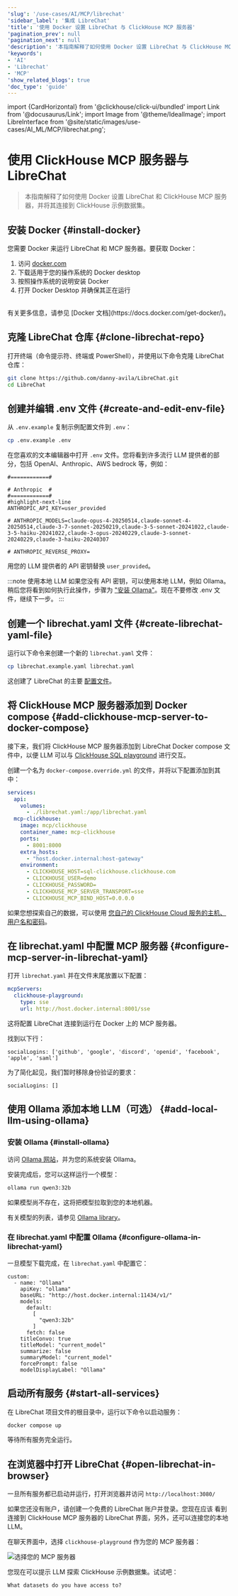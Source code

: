 ```yaml
---
'slug': '/use-cases/AI/MCP/librechat'
'sidebar_label': '集成 LibreChat'
'title': '使用 Docker 设置 LibreChat 与 ClickHouse MCP 服务器'
'pagination_prev': null
'pagination_next': null
'description': '本指南解释了如何使用 Docker 设置 LibreChat 与 ClickHouse MCP 服务器。'
'keywords':
- 'AI'
- 'Librechat'
- 'MCP'
'show_related_blogs': true
'doc_type': 'guide'
---
```


import {CardHorizontal} from '@clickhouse/click-ui/bundled'
import Link from '@docusaurus/Link';
import Image from '@theme/IdealImage';
import LibreInterface from '@site/static/images/use-cases/AI_ML/MCP/librechat.png';


# 使用 ClickHouse MCP 服务器与 LibreChat

> 本指南解释了如何使用 Docker 设置 LibreChat 和 ClickHouse MCP 服务器，并将其连接到 ClickHouse 示例数据集。

<VerticalStepper headerLevel="h2">

## 安装 Docker {#install-docker}

您需要 Docker 来运行 LibreChat 和 MCP 服务器。要获取 Docker：
1. 访问 [docker.com](https://www.docker.com/products/docker-desktop)
2. 下载适用于您的操作系统的 Docker desktop
3. 按照操作系统的说明安装 Docker
4. 打开 Docker Desktop 并确保其正在运行
<br/>
有关更多信息，请参见 [Docker 文档](https://docs.docker.com/get-docker/)。

## 克隆 LibreChat 仓库 {#clone-librechat-repo}

打开终端（命令提示符、终端或 PowerShell），并使用以下命令克隆 
LibreChat 仓库：

```bash
git clone https://github.com/danny-avila/LibreChat.git
cd LibreChat
```

## 创建并编辑 .env 文件 {#create-and-edit-env-file}

从 `.env.example` 复制示例配置文件到 `.env`：

```bash
cp .env.example .env
```

在您喜欢的文本编辑器中打开 `.env` 文件。您将看到许多流行 LLM 提供者的部分，包括 OpenAI、Anthropic、AWS bedrock 等，例如：

```text title=".venv"
#============#

# Anthropic  #
#============#
#highlight-next-line
ANTHROPIC_API_KEY=user_provided

# ANTHROPIC_MODELS=claude-opus-4-20250514,claude-sonnet-4-20250514,claude-3-7-sonnet-20250219,claude-3-5-sonnet-20241022,claude-3-5-haiku-20241022,claude-3-opus-20240229,claude-3-sonnet-20240229,claude-3-haiku-20240307

# ANTHROPIC_REVERSE_PROXY=
```

用您的 LLM 提供者的 API 密钥替换 `user_provided`。

:::note 使用本地 LLM
如果您没有 API 密钥，可以使用本地 LLM，例如 Ollama。稍后您将看到如何执行此操作，步骤为 ["安装 Ollama"](#add-local-llm-using-ollama)。现在不要修改 .env 文件，继续下一步。
:::

## 创建一个 librechat.yaml 文件 {#create-librechat-yaml-file}

运行以下命令来创建一个新的 `librechat.yaml` 文件：

```bash
cp librechat.example.yaml librechat.yaml
```

这创建了 LibreChat 的主要 [配置文件](https://www.librechat.ai/docs/configuration/librechat_yaml)。

## 将 ClickHouse MCP 服务器添加到 Docker compose {#add-clickhouse-mcp-server-to-docker-compose}

接下来，我们将 ClickHouse MCP 服务器添加到 LibreChat Docker compose 文件中，以便 LLM 可以与 
[ClickHouse SQL playground](https://sql.clickhouse.com/) 进行交互。

创建一个名为 `docker-compose.override.yml` 的文件，并将以下配置添加到其中：

```yml title="docker-compose.override.yml"
services:
  api:
    volumes:
      - ./librechat.yaml:/app/librechat.yaml
  mcp-clickhouse:
    image: mcp/clickhouse
    container_name: mcp-clickhouse
    ports:
      - 8001:8000
    extra_hosts:
      - "host.docker.internal:host-gateway"
    environment:
      - CLICKHOUSE_HOST=sql-clickhouse.clickhouse.com
      - CLICKHOUSE_USER=demo
      - CLICKHOUSE_PASSWORD=
      - CLICKHOUSE_MCP_SERVER_TRANSPORT=sse
      - CLICKHOUSE_MCP_BIND_HOST=0.0.0.0
```

如果您想探索自己的数据，可以使用 
[您自己的 ClickHouse Cloud 服务的主机、用户名和密码](https://clickhouse.com/docs/getting-started/quick-start/cloud#connect-with-your-app)。

<Link to="https://cloud.clickhouse.com/">
<CardHorizontal
badgeIcon="cloud"
badgeIconDir=""
badgeState="default"
badgeText=""
description="
如果您还没有 Cloud 帐户，今天就开始使用 ClickHouse Cloud 并
获得 $300 的信用额度。在 30 天的免费试用结束时，继续使用按需付款计划，或联系我们了解有关基于使用量的折扣的更多信息。
请访问我们的定价页面以获取详细信息。
"
icon="cloud"
infoText=""
infoUrl=""
title="开始使用 ClickHouse Cloud"
isSelected={true}
/>
</Link>

## 在 librechat.yaml 中配置 MCP 服务器 {#configure-mcp-server-in-librechat-yaml}

打开 `librechat.yaml` 并在文件末尾放置以下配置：

```yml
mcpServers:
  clickhouse-playground:
    type: sse
    url: http://host.docker.internal:8001/sse
```

这将配置 LibreChat 连接到运行在 Docker 上的 MCP 服务器。

找到以下行：

```text title="librechat.yaml"
socialLogins: ['github', 'google', 'discord', 'openid', 'facebook', 'apple', 'saml']
```

为了简化起见，我们暂时移除身份验证的要求：

```text title="librechat.yaml"
socialLogins: []
```

## 使用 Ollama 添加本地 LLM（可选） {#add-local-llm-using-ollama}

### 安装 Ollama {#install-ollama}

访问 [Ollama 网站](https://ollama.com/download)，并为您的系统安装 Ollama。

安装完成后，您可以这样运行一个模型：

```bash
ollama run qwen3:32b
```

如果模型尚不存在，这将把模型拉取到您的本地机器。

有关模型的列表，请参见 [Ollama library](https://ollama.com/library)。

### 在 librechat.yaml 中配置 Ollama {#configure-ollama-in-librechat-yaml}

一旦模型下载完成，在 `librechat.yaml` 中配置它：

```text title="librechat.yaml"
custom:
  - name: "Ollama"
    apiKey: "ollama"
    baseURL: "http://host.docker.internal:11434/v1/"
    models:
      default:
        [
          "qwen3:32b"
        ]
      fetch: false
    titleConvo: true
    titleModel: "current_model"
    summarize: false
    summaryModel: "current_model"
    forcePrompt: false
    modelDisplayLabel: "Ollama"
```

## 启动所有服务 {#start-all-services}

在 LibreChat 项目文件的根目录中，运行以下命令以启动服务：

```bash
docker compose up
```

等待所有服务完全运行。

## 在浏览器中打开 LibreChat {#open-librechat-in-browser}

一旦所有服务都已启动并运行，打开浏览器并访问 `http://localhost:3080/`

如果您还没有账户，请创建一个免费的 LibreChat 账户并登录。您现在应该 
看到连接到 ClickHouse MCP 服务器的 LibreChat 界面，另外，还可以连接您的本地 LLM。

在聊天界面中，选择 `clickhouse-playground` 作为您的 MCP 服务器：

<Image img={LibreInterface} alt="选择您的 MCP 服务器" size="md"/>

您现在可以提示 LLM 探索 ClickHouse 示例数据集。试试吧：

```text title="Prompt"
What datasets do you have access to?
```

</VerticalStepper>
